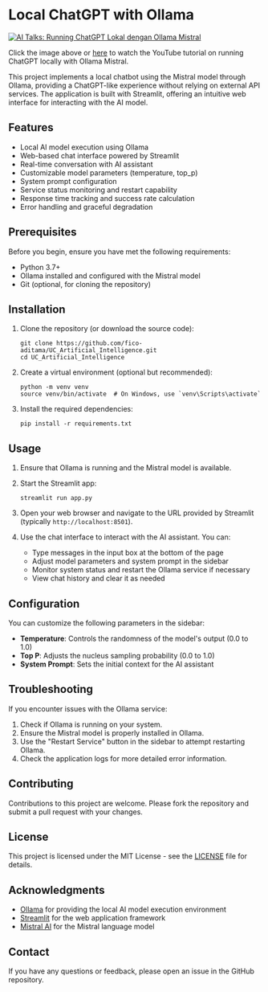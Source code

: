 # Local ChatGPT with Ollama

<!-- ![Illustration](illustration.png) -->


[![AI Talks: Running ChatGPT Lokal dengan Ollama Mistral](https://img.youtube.com/vi/mqE_Gs-kHaM/0.jpg)](https://youtu.be/mqE_Gs-kHaM)

Click the image above or [here](https://youtu.be/mqE_Gs-kHaM) to watch the YouTube tutorial on running ChatGPT locally with Ollama Mistral.


This project implements a local chatbot using the Mistral model through Ollama, providing a ChatGPT-like experience without relying on external API services. The application is built with Streamlit, offering an intuitive web interface for interacting with the AI model.


## Features

- Local AI model execution using Ollama
- Web-based chat interface powered by Streamlit
- Real-time conversation with AI assistant
- Customizable model parameters (temperature, top_p)
- System prompt configuration
- Service status monitoring and restart capability
- Response time tracking and success rate calculation
- Error handling and graceful degradation

## Prerequisites

Before you begin, ensure you have met the following requirements:

- Python 3.7+
- Ollama installed and configured with the Mistral model
- Git (optional, for cloning the repository)

## Installation

1. Clone the repository (or download the source code):
   ```
   git clone https://github.com/fico-aditama/UC_Artificial_Intelligence.git
   cd UC_Artificial_Intelligence
   ```

2. Create a virtual environment (optional but recommended):
   ```
   python -m venv venv
   source venv/bin/activate  # On Windows, use `venv\Scripts\activate`
   ```

3. Install the required dependencies:
   ```
   pip install -r requirements.txt
   ```

## Usage

1. Ensure that Ollama is running and the Mistral model is available.

2. Start the Streamlit app:
   ```
   streamlit run app.py
   ```

3. Open your web browser and navigate to the URL provided by Streamlit (typically `http://localhost:8501`).

4. Use the chat interface to interact with the AI assistant. You can:
   - Type messages in the input box at the bottom of the page
   - Adjust model parameters and system prompt in the sidebar
   - Monitor system status and restart the Ollama service if necessary
   - View chat history and clear it as needed

## Configuration

You can customize the following parameters in the sidebar:

- **Temperature**: Controls the randomness of the model's output (0.0 to 1.0)
- **Top P**: Adjusts the nucleus sampling probability (0.0 to 1.0)
- **System Prompt**: Sets the initial context for the AI assistant

## Troubleshooting

If you encounter issues with the Ollama service:

1. Check if Ollama is running on your system.
2. Ensure the Mistral model is properly installed in Ollama.
3. Use the "Restart Service" button in the sidebar to attempt restarting Ollama.
4. Check the application logs for more detailed error information.

## Contributing

Contributions to this project are welcome. Please fork the repository and submit a pull request with your changes.

## License

This project is licensed under the MIT License - see the [LICENSE](LICENSE) file for details.

## Acknowledgments

- [Ollama](https://ollama.ai/) for providing the local AI model execution environment
- [Streamlit](https://streamlit.io/) for the web application framework
- [Mistral AI](https://mistral.ai/) for the Mistral language model

## Contact

If you have any questions or feedback, please open an issue in the GitHub repository.
